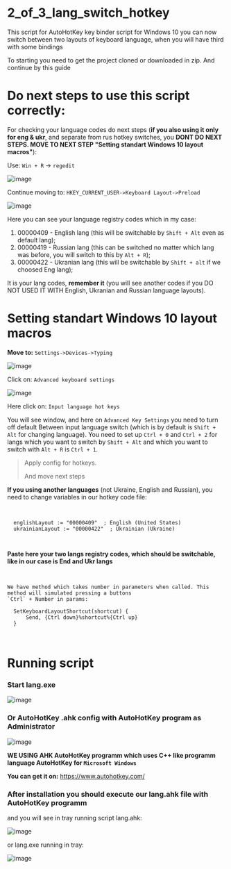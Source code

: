 # 2_of_3_lang_switch_hotkey
This script for AutoHotKey key binder script for Windows 10 you can now switch between two layouts of keyboard language, when you will have third with some bindings

To starting you need to get the project cloned or downloaded in zip.
And continue by this guide

# Do next steps to use this script correctly:

  For checking your language codes do next steps (**if you also using it only for eng & ukr**, and separate from rus hotkey switches, you **DONT DO NEXT STEPS. MOVE TO NEXT STEP "Setting standart Windows 10 layout macros"**):

  Use: `Win + R` -> `regedit`

  ![image](https://github.com/xmdn/2_of_3_lang_switch_hotkey/assets/16866473/0f869c2c-2f70-4e8f-8163-5e92993c484b)

  

  Continue moving to:
  `HKEY_CURRENT_USER->Keyboard Layout->Preload`


  ![image](https://github.com/xmdn/2_of_3_lang_switch_hotkey/assets/16866473/412b664a-be8a-4e66-a6f4-3d216d438567)

  Here you can see your language registry codes which in my case:
  1) 00000409 - English lang (this will be switchable by `Shift + Alt` even as default lang);
  2) 00000419 - Russian lang (this can be switched no matter which lang was before, you will switch to this by `Alt + R`);
  3) 00000422 - Ukranian lang (this will be switchable by `Shift + alt` if we choosed Eng lang);
  
  It is your lang codes, **remember it** (you will see another codes if you DO NOT USED IT WITH English, Ukranian and Russian language layouts).

# Setting standart Windows 10 layout macros
**Move to:**
`Settings->Devices->Typing`


![image](https://github.com/xmdn/2_of_3_lang_switch_hotkey/assets/16866473/ddbd2904-9915-4573-a0e1-d4d88fbc022f)

Click on: `Advanced keyboard settings`


![image](https://github.com/xmdn/2_of_3_lang_switch_hotkey/assets/16866473/c0cb4a04-15f1-4b24-a7e1-967a5083f5f6)

Here click on: `Input language hot keys`

You will see window, and here on `Advanced Key Settings` you need to turn off default Between input language switch (which is by default is `Shift + Alt` for changing language).
You need to set up `Ctrl + 0` and `Ctrl + 2` for langs which you want to switch by `Shift + Alt` and which you want to switch with `Alt + R` is `Ctrl + 1`. 

> Apply config for hotkeys.
>
> And move next steps

**If you using another languages** (not Ukraine, English and Russian), you need to change variables in our hotkey code file:

<pre>
  <code>
    <html>
  englishLayout := "00000409"  ; English (United States)
  ukrainianLayout := "00000422"  ; Ukrainian (Ukraine)
    </html>
  </code>
</pre>
**Paste here your two langs registry codes, which should be switchable, like in our case is End and Ukr langs**

	
<pre>
  <code>
    <html>
<head>We have method which takes number in parameters when called. This method will simulated pressing a buttons 
`Ctrl` + Number in params:
</head>
  SetKeyboardLayoutShortcut(shortcut) {
      Send, {Ctrl down}%shortcut%{Ctrl up}
  }
    </html>
  </code>
</pre>

# Running script

### Start lang.exe 

![image](https://github.com/xmdn/2_of_3_lang_switch_hotkey/assets/16866473/4775344d-b114-47e3-b33e-d5569f0a1ec7)


### Or AutoHotKey .ahk config with AutoHotKey program as Administrator

![image](https://github.com/xmdn/2_of_3_lang_switch_hotkey/assets/16866473/6461bd39-00d3-4716-bc99-8d25d878354d)


**WE USING AHK AutoHotKey programm which uses C++ like programm language AutoHotKey for `Microsoft Windows`**

**You can get it on:** https://www.autohotkey.com/

### After installation you should execute our lang.ahk file with AutoHotKey programm 
and you will see in tray running script lang.ahk:

![image](https://github.com/xmdn/2_of_3_lang_switch_hotkey/assets/16866473/1617a8cc-362e-4749-83d3-22e2e656c4b3)

or lang.exe running in tray:

![image](https://github.com/xmdn/2_of_3_lang_switch_hotkey/assets/16866473/e50f55e5-2ac6-4140-a9e7-0053df50594b)
